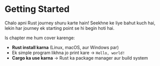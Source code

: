 # Getting Started  

Chalo apni Rust journey shuru karte hain! Seekhne ke liye bahut kuch hai,  
lekin har journey ek starting point se hi begin hoti hai.  

Is chapter me hum cover karenge:  

* **Rust install karna** (Linux, macOS, aur Windows par)  
* Ek simple program likhna jo print kare → `Hello, world!`  
* **Cargo ka use karna** → Rust ka package manager aur build system  
